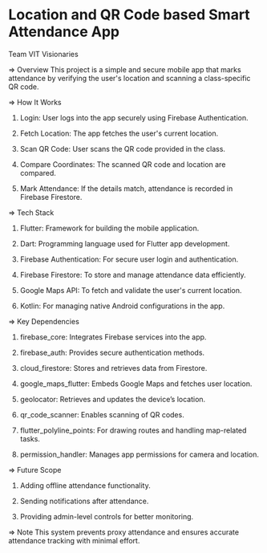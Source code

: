 # Location and QR Code based Smart Attendance App
Team VIT Visionaries

=> Overview
This project is a simple and secure mobile app that marks attendance by verifying the user's location and scanning a class-specific QR code.

=> How It Works
1) Login: User logs into the app securely using Firebase Authentication.

2) Fetch Location: The app fetches the user's current location.

3) Scan QR Code: User scans the QR code provided in the class.

4) Compare Coordinates: The scanned QR code and location are compared.

5) Mark Attendance: If the details match, attendance is recorded in Firebase Firestore.

=> Tech Stack
1) Flutter: Framework for building the mobile application.

2) Dart: Programming language used for Flutter app development.

3) Firebase Authentication: For secure user login and authentication.

4) Firebase Firestore: To store and manage attendance data efficiently.

5) Google Maps API: To fetch and validate the user's current location.

6) Kotlin: For managing native Android configurations in the app.

=> Key Dependencies
1) firebase_core: Integrates Firebase services into the app.

2) firebase_auth: Provides secure authentication methods.

3) cloud_firestore: Stores and retrieves data from Firestore.

4) google_maps_flutter: Embeds Google Maps and fetches user location.

5) geolocator: Retrieves and updates the device’s location.

6) qr_code_scanner: Enables scanning of QR codes.

7) flutter_polyline_points: For drawing routes and handling map-related tasks.

8) permission_handler: Manages app permissions for camera and location.

=> Future Scope
1) Adding offline attendance functionality.

2) Sending notifications after attendance.

3) Providing admin-level controls for better monitoring.

=> Note
This system prevents proxy attendance and ensures accurate attendance tracking with minimal effort.
